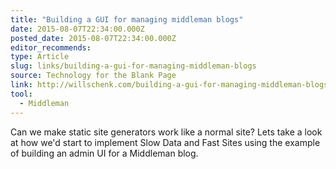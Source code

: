 ```yaml
---
title: "Building a GUI for managing middleman blogs"
date: 2015-08-07T22:34:00.000Z
posted_date: 2015-08-07T22:34:00.000Z
editor_recommends:
type: Article
slug: links/building-a-gui-for-managing-middleman-blogs
source: Technology for the Blank Page
link: http://willschenk.com/building-a-gui-for-managing-middleman-blogs/
tool:
  - Middleman
---
```

Can we make static site generators work like a normal site? Lets take a look at how we'd start to implement Slow Data and Fast Sites using the example of building an admin UI for a Middleman blog.




